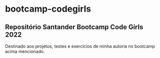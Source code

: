 # bootcamp-codegirls

## Repositório Santander Bootcamp Code Girls 2022

Destinado aos projetos, testes e exercícios de minha autoria no bootcamp acima mencionado.
